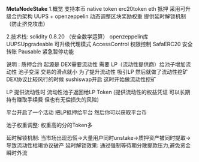 **MetaNodeStake**
1.概览
支持本币  native token  erc20token   eth  抵押
采用可升级合约架构  UUPS + openzeppelin
动态调整区块奖励权重
提供延时解锁机制 （防止挤兑攻击）


2.技术栈:
solidity 0.8.20 （安全数学运算）
openzeppelin库  
UUPSUpgradeable  可升级代理模式
AccessControl    权限控制
SafaERC20        安全转账
Pausable         紧急暂停功能




说明  :
质押合约  起源是   DEX需要流动性  需要 LP（流动性提供商）给池子增加流动性 池子变深 交易的滑点就小     为了提升流动性  吸引LP    然后就做了流动性挖矿   DEX协议比较风行的时候    sushiswap开启  这时开始做流动性挖矿    



LP  提供流动性时    流动性池子返回给LP Token (提供流动性的权益凭证 可以长期持有赚取手续费  但也有无偿损失的风险)

平台开启了一个活动  把LP抵押给平台    然后你可以获取平台币


池子权重调整:  权重高的分的Token多



延时解锁机制:  当市场出现恐慌->大量用户同时unstake->质押资产被同时提取->导致流动性枯竭协议破产
延时解锁效果:  通过强制等待期分散提款压力,避免资金瞬时外流
